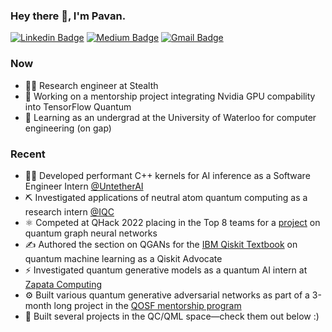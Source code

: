 ### Hey there 👋, I'm Pavan.
[![Linkedin Badge](https://img.shields.io/badge/-PavanJayasinha-blue?style=flat-square&logo=Linkedin&logoColor=white&link=https://www.linkedin.com/in/pavan-jayasinha-6b06b71b6/)](https://www.linkedin.com/in/pavan-jayasinha-6b06b71b6/) [![Medium Badge](https://img.shields.io/badge/-@pavanjayasinha-03a57a?style=flat-square&labelColor=000000&logo=Medium&link=https://medium.com/@pavanjayasinha)](https://pavanjayasinha.medium.com/)
[![Gmail Badge](https://img.shields.io/badge/-pavanjayasinha@gmail.com-c14438?style=flat-square&logo=Gmail&logoColor=white&link=mailto:pavanjayasinha@gmail.com)](mailto:pavanjayasinha@gmail.com)

### Now
- 🧑‍💻 Research engineer at Stealth
- 🔧 Working on a mentorship project integrating Nvidia GPU compability into TensorFlow Quantum
- 🏫 Learning as an undergrad at the University of Waterloo for computer engineering (on gap)

### Recent
- 🧑‍💻 Developed performant C++ kernels for AI inference as a Software Engineer Intern [@UntetherAI](https://www.untether.ai/) 
- ⛏️ Investigated applications of neutral atom quantum computing as a research intern [@IQC](https://twitter.com/QuantumIQC)
- ⚛ Competed at QHack 2022 placing in the Top 8 teams for a [project](https://pavanjayasinha.medium.com/quantum-graph-neural-networks-applied-1f5b37922425) on quantum graph neural networks
- ✍ Authored the section on QGANs for the [IBM Qiskit Textbook](https://learn.qiskit.org/course/machine-learning/quantum-generative-adversarial-networks) on quantum machine learning as a Qiskit Advocate
- ⚡ Investigated quantum generative models as a quantum AI intern at [Zapata Computing](https://www.zapatacomputing.com/) 
- ⚙ Built various quantum generative adversarial networks as part of a 3-month long project in the [QOSF mentorship program](https://qosf.org/qc_mentorship/)
- 🏨 Built several projects in the QC/QML space—check them out below :)


<!--
**Sinestro38/Sinestro38** is a ✨ _special_ ✨ repository because its `README.md` (this file) appears on your GitHub profile.

Here are some ideas to get you started:

- 🔭 I’m currently working on ...
- 🌱 I’m currently learning ...
- 👯 I’m looking to collaborate on ...
- 🤔 I’m looking for help with ...
- 💬 Ask me about ...
- 📫 How to reach me: ...
- 😄 Pronouns: ...
- ⚡ Fun fact: ...
-->
